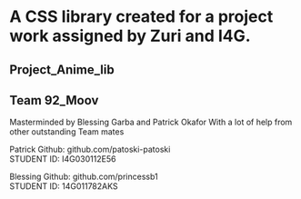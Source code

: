 <h1>A CSS library created for a project work assigned by Zuri and I4G.</h1>

<h2>Project_Anime_lib</h2>
<h2>Team 92_Moov</h2>

Masterminded by Blessing Garba and Patrick Okafor
With a lot of help from other outstanding Team mates

Patrick Github: github.com/patoski-patoski <br>
STUDENT ID: I4G030112E56

Blessing Github: github.com/princessb1<br>
STUDENT ID: 14G011782AKS
